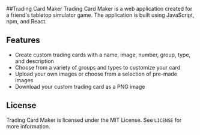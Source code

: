 ##Trading Card Maker
Trading Card Maker is a web application created for a friend's tabletop simulator game. The application is built using JavaScript, npm, and React.

## Features

- Create custom trading cards with a name, image, number, group, type, and description
- Choose from a variety of groups and types to customize your card
- Upload your own images or choose from a selection of pre-made images
- Download your custom trading card as a PNG image

## License

Trading Card Maker is licensed under the MIT License. See `LICENSE` for more information.
